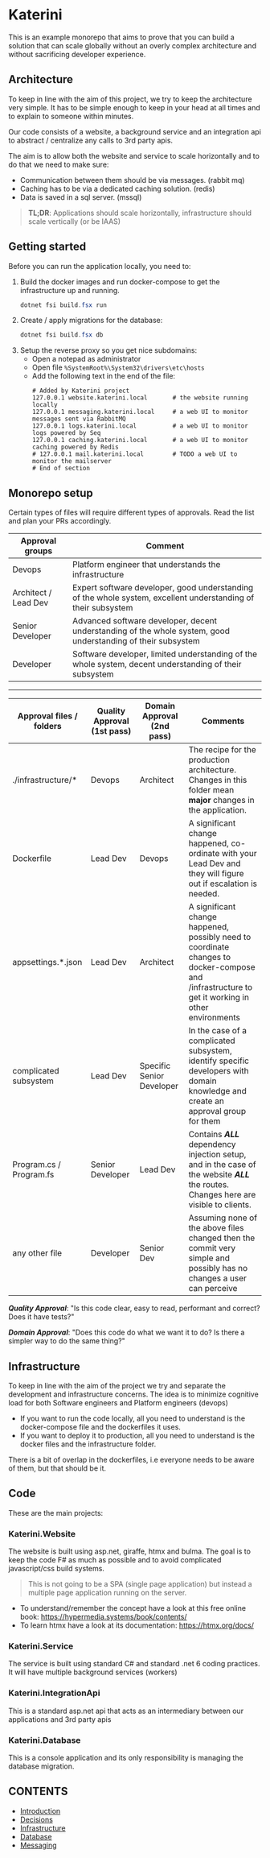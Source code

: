 # Katerini

This is an example monorepo that aims to prove that you can build a solution that can scale globally
without an overly complex architecture and without sacrificing developer experience.

## Architecture

To keep in line with the aim of this project, we try to keep the architecture very simple.
It has to be simple enough to keep in your head at all times and to explain to someone within minutes.

Our code consists of a website, a background service and an integration api to abstract / centralize any calls to 3rd party apis.

The aim is to allow both the website and service to scale horizontally and to do that we need to make sure:
 - Communication between them should be via messages. (rabbit mq)
 - Caching has to be via a dedicated caching solution. (redis)
 - Data is saved in a sql server. (mssql)

> **TL;DR**: Applications should scale horizontally, infrastructure should scale vertically (or be IAAS)

## Getting started

Before you can run the application locally, you need to:

1. Build the docker images and run docker-compose to get the infrastructure up and running.
      ```powershell
      dotnet fsi build.fsx run
      ```
2. Create / apply migrations for the database:
      ```powershell
      dotnet fsi build.fsx db
      ```
3. Setup the reverse proxy so you get nice subdomains:
   - Open a notepad as administrator
   - Open file ```%SystemRoot%\System32\drivers\etc\hosts```
   - Add the following text in the end of the file:
     ```text
     # Added by Katerini project
     127.0.0.1 website.katerini.local       # the website running locally
     127.0.0.1 messaging.katerini.local     # a web UI to monitor messages sent via RabbitMQ
     127.0.0.1 logs.katerini.local          # a web UI to monitor logs powered by Seq  
     127.0.0.1 caching.katerini.local       # a web UI to monitor caching powered by Redis
     # 127.0.0.1 mail.katerini.local        # TODO a web UI to monitor the mailserver
     # End of section
     ```

## Monorepo setup

Certain types of files will require different types of approvals. Read the list and plan your PRs accordingly.

| Approval groups      | Comment                                                                                                       |
|----------------------|---------------------------------------------------------------------------------------------------------------|
| Devops               | Platform engineer that understands the infrastructure                                                         |
| Architect / Lead Dev | Expert software developer, good understanding of the whole system, excellent understanding of their subsystem |
| Senior Developer     | Advanced software developer, decent understanding of the whole system, good understanding of their subsystem  |
| Developer            | Software developer, limited understanding of the whole system, decent understanding of their subsystem        |

---

| Approval files / folders | Quality Approval (1st pass) | Domain Approval (2nd pass) | Comments                                                                                                                                           |
|--------------------------|-----------------------------|----------------------------|----------------------------------------------------------------------------------------------------------------------------------------------------|
| ./infrastructure/*       | Devops                      | Architect                  | The recipe for the production architecture. Changes in this folder mean **major** changes in the application.                                      |   
| Dockerfile               | Lead Dev                    | Devops                     | A significant change happened, co-ordinate with your Lead Dev and they will figure out if escalation is needed.                                    | 
| appsettings.*.json       | Lead Dev                    | Architect                  | A significant change happened, possibly need to coordinate changes to docker-compose and /infrastructure to get it working in other environments   |
| complicated subsystem    | Lead Dev                    | Specific Senior Developer  | In the case of a complicated subsystem, identify specific developers with domain knowledge and create an approval group for them                   |
| Program.cs / Program.fs  | Senior Developer            | Lead Dev                   | Contains **_ALL_** dependency injection setup, and in the case of the website **_ALL_** the routes. Changes here are visible to clients.           |
| any other file           | Developer                   | Senior Dev                 | Assuming none of the above files changed then the commit very simple and possibly has no changes a user can perceive                               |

**_Quality Approval_**: "Is this code clear, easy to read, performant and correct? Does it have tests?"
 
**_Domain Approval_**: "Does this code do what we want it to do? Is there a simpler way to do the same thing?"

## Infrastructure

To keep in line with the aim of the project we try and separate the development and infrastructure concerns. 
The idea is to minimize cognitive load for both Software engineers and Platform engineers (devops)

- If you want to run the code locally,    all you need to understand is the docker-compose file and the dockerfiles it uses.
- If you want to deploy it to production, all you need to understand is the docker files and the infrastructure folder.  

There is a bit of overlap in the dockerfiles, i.e everyone needs to be aware of them, but that should be it. 

## Code

These are the main projects:

### Katerini.Website

The website is built using asp.net, giraffe, htmx and bulma. 
The goal is to keep the code F# as much as possible and to avoid complicated javascript/css build systems.

> This is not going to be a SPA (single page application) but instead a multiple page application running on the server. 

- To understand/remember the concept have a look at this free online book: https://hypermedia.systems/book/contents/
- To learn htmx have a look at its documentation: https://htmx.org/docs/

### Katerini.Service

The service is built using standard C# and standard .net 6 coding practices.
It will have multiple background services (workers)

### Katerini.IntegrationApi

This is a standard asp.net api that acts as an intermediary between our applications and 3rd party apis

### Katerini.Database

This is a console application and its only responsibility is managing the database migration.

## CONTENTS

- [Introduction](./README.md)
- [Decisions](./decisions/README.md)
- [Infrastructure](./infrastructure/README.md)
- [Database](./source/Katerini.Database/Scripts/README.md)
- [Messaging](./source/Katerini.Core.Messaging/README.md)

